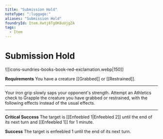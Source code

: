 ```yaml
---
title: "Submission Hold"
noteType: ":luggage:"
aliases: "Submission Hold"
foundryId: Item.Xwtj6Tg0K8uUjgZA
tags:
  - Item
---
```


# Submission Hold
![[icons-sundries-books-book-red-exclamation.webp|150]]

**Requirements** You have a creature [[Grabbed]] or [[Restrained]].

* * *

Your iron grip slowly saps your opponent's strength. Attempt an Athletics check to Grapple the creature you have grabbed or restrained, with the following effects instead of the usual effects.

* * *

**Critical Success** The target is [[Enfeebled 1|Enfeebled 2]] until the end of its next turn and [[Enfeebled 1]] for 1 minute.

**Success** The target is enfeebled 1 until the end of its next turn.
